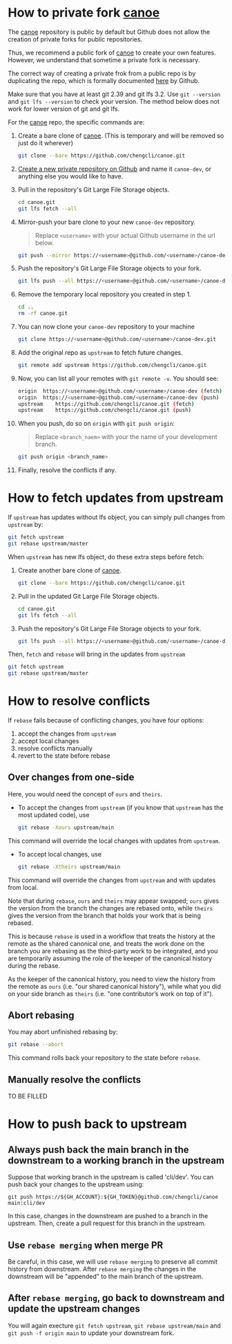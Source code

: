# How to private fork [canoe](https://github.com/chengcli/canoe)
The [canoe](https://github.com/chengcli/canoe) repository is public by default
but Github does not allow the creation of private forks for public repositories.

Thus, we recommend a public fork of [canoe](https://github.com/chengcli/canoe)
to create your own features. However, we understand that sometime a private fork is necessary.

The correct way of creating a private frok from a public repo is by duplicating the repo,
which is formally documented [here](https://help.github.com/articles/duplicating-a-repository/) by Github.

Make sure that you have at least git 2.39 and git lfs 3.2.
Use `git --version` and `git lfs --version` to check your version. The method below does
not work for lower version of git and git lfs.

For the [canoe](https://github.com/chengcli/canoe) repo, the specific commands are:

 1. Create a bare clone of [canoe](https://github.com/chengcli/canoe).
    (This is temporary and will be removed so just do it wherever)
    ```bash
    git clone --bare https://github.com/chengcli/canoe.git
    ```

 1. [Create a new private repository on Github](https://help.github.com/articles/creating-a-new-repository/)
    and name it `canoe-dev`, or anything else you would like to have.

 1. Pull in the repository's Git Large File Storage objects.
    ```bash
    cd canoe.git
    git lfs fetch --all
    ```

 1. Mirror-push your bare clone to your new `canoe-dev` repository.
    > Replace `<username>` with your actual Github username in the url below.

    ```bash
    git push --mirror https://<username>@github.com/<username>/canoe-dev.git
    ```

 1. Push the repository's Git Large File Storage objects to your fork.
    ```bash
    git lfs push --all https://<username>@github.com/<username>/canoe-dev.git
    ```

 1. Remove the temporary local repository you created in step 1.
    ```bash
    cd ..
    rm -rf canoe.git
    ```

 1. You can now clone your `canoe-dev` repository to your machine
    ```bash
    git clone https://<username>@github.com/<username>/canoe-dev.git
    ```

 1. Add the original repo as `upstream` to fetch future changes.
    ```bash
    git remote add upstream https://github.com/chengcli/canoe.git
    ```

 1. Now, you can list all your remotes with `git remote -v`. You should see:
    ```bash
    origin	https://<username>@github.com/<username>/canoe-dev (fetch)
    origin	https://<username>@github.com/<username>/canoe-dev (push)
    upstream	https://github.com/chengcli/canoe.git (fetch)
    upstream	https://github.com/chengcli/canoe.git (push)
    ```

 1. When you push, do so on `origin` with `git push origin`:
    > Replace `<branch_naem>` with your the name of your development branch.
    ```bash
    git push origin <branch_name>
    ```

 1. Finally, resolve the conflicts if any.

# How to fetch updates from upstream

If `upstream` has updates without lfs object, you can simply pull changes
from `upstream` by:
```bash
git fetch upstream
git rebase upstream/master
```
When `upstream` has new lfs object, do these extra steps before fetch:

 1. Create another bare clone of [canoe](https://github.com/chengcli/canoe).
     ```bash
     git clone --bare https://github.com/chengcli/canoe.git
     ```

 1. Pull in the updated Git Large File Storage objects.
    ```bash
    cd canoe.git
    git lfs fetch --all
    ```

 1. Push the repository's Git Large File Storage objects to your fork.
    ```bash
    git lfs push --all https://<username>@github.com/<username>/canoe-dev.git
    ```
Then, `fetch` and `rebase` will bring in the updates from `upstream`
```bash
git fetch upstream
git rebase upstream/master
```

# How to resolve conflicts
If `rebase` fails because of conflicting changes, you have four options:
 1. accept the changes from `upstream`
 1. accept local changes
 1. resolve conflicts manually
 1. revert to the state before rebase

## Over changes from one-side
Here, you would need the concept of `ours` and `theirs`.

- To accept the changes from `upstream` (if you know that `upstream` has the most updated code), use
  ```bash
  git rebase -Xours upstream/main
  ```
This command will override the local changes with updates from `upstream`.

- To accept local changes, use
  ```bash
  git rebase -Xtheirs upstream/main
  ```
This command will override the changes from `upstream` and with updates from local.

Note that during `rebase`, `ours` and `theirs` may appear swapped;
`ours` gives the version from the branch the changes are rebased onto, while
`theirs` gives the version from the branch that holds your work that is being rebased.

This is because `rebase` is used in a workflow that treats the history at the remote as the shared canonical one,
and treats the work done on the branch you are rebasing as the third-party work to be integrated,
and you are temporarily assuming the role of the keeper of the canonical history during the rebase.

As the keeper of the canonical history, you need to view the history from the remote as `ours` (i.e. "our shared canonical history"),
while what you did on your side branch as `theirs` (i.e. "one contributor’s work on top of it").

## Abort rebasing
You may abort unfinished rebasing by:
```bash
git rebase --abort
```
This command rolls back your repository to the state before `rebase`.

## Manually resolve the conflicts
TO BE FILLED

# How to push back to upstream
## Always push back the main branch in the downstream to a working branch in the upstream
Suppose that working branch in the upstream is called 'cli/dev'. You can push back your
changes to the upstream using:
```
git push https://${GH_ACCOUNT}:${GH_TOKEN}@github.com/chengcli/canoe main:cli/dev
```
In this case, changes in the downstream are pushed to a branch in the upstream.
Then, create a pull request for this branch in the upstream.

## Use `rebase merging` when merge PR
Be careful, in this case, we will use `rebase merging` to preserve all commit history
from downstream. After `rebase merging` the changes in the downstream will be "appended"
to the main branch of the upstream.

## After `rebase merging`, go back to downstream and update the upstream changes
You will again execture `git fetch upstream`, `git rebase upstream/main` and
`git push -f origin main` to update your downstream fork.
